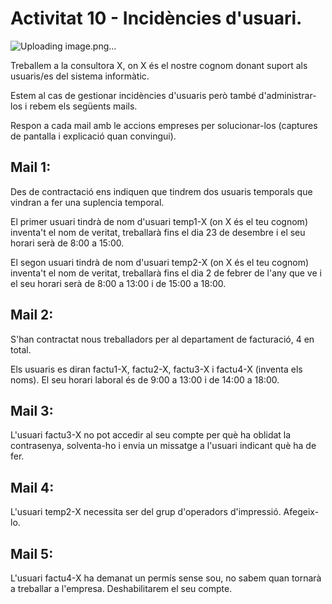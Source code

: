 # Activitat 10 - Incidències d'usuari.

![Uploading image.png…]()

Treballem a la consultora X, on X és el nostre cognom donant suport als usuaris/es del sistema informàtic.

Estem al cas de gestionar incidències d'usuaris però també d'administrar-los i rebem els següents mails.

Respon a cada mail amb le accions empreses per solucionar-los (captures de pantalla i explicació quan convingui).

## Mail 1:

Des de contractació ens indiquen que tindrem dos usuaris temporals que vindran a fer una suplencia temporal.

El primer usuari tindrà de nom d'usuari temp1-X (on X és el teu cognom) inventa't el nom de veritat, treballarà fins el dia 23 de desembre i el seu horari serà de 8:00 a 15:00.

El segon usuari tindrà de nom d'usuari temp2-X (on X és el teu cognom) inventa't el nom de veritat, treballarà fins el dia 2 de febrer de l'any que ve i el seu horari serà de 8:00 a 13:00 i de 15:00 a 18:00.

## Mail 2:

S'han contractat nous treballadors per al departament de facturació, 4 en total.

Els usuaris es diran factu1-X, factu2-X, factu3-X i factu4-X (inventa els noms). El seu horari laboral és de 9:00 a 13:00 i de 14:00 a 18:00.

## Mail 3:

L'usuari factu3-X no pot accedir al seu compte per què ha oblidat la contrasenya, solventa-ho i envia un missatge a l'usuari indicant què ha de fer.

## Mail 4:

L'usuari temp2-X necessita ser del grup d'operadors d'impressió. Afegeix-lo.

## Mail 5: 

L'usuari factu4-X ha demanat un permís sense sou, no sabem quan tornarà a treballar a l'empresa. Deshabilitarem el seu compte.

